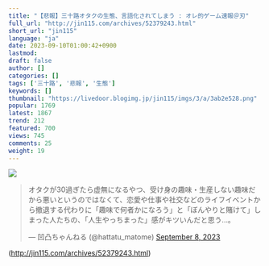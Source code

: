 ```yaml
---
title: "【悲報】三十路オタクの生態、言語化されてしまう : オレ的ゲーム速報＠刃"
full_url: "http://jin115.com/archives/52379243.html"
short_url: "jin115"
language: "ja"
date: 2023-09-10T01:00:42+0900
lastmod: 
draft: false
author: []
categories: []
tags: ['三十路', '悲報', '生態']
keywords: []
thumbnail: "https://livedoor.blogimg.jp/jin115/imgs/3/a/3ab2e528.png"
popular: 1769
latest: 1867
trend: 212
featured: 700
views: 745
comments: 25
weight: 19
---
```


![](https://livedoor.blogimg.jp/jin115/imgs/3/a/3ab2e528.png)

<blockquote class='twitter-tweet'><p lang='ja' dir='ltr'>オタクが30過ぎたら虚無になるやつ、受け身の趣味・生産しない趣味だから悪いというのではなくて、恋愛や仕事や社交などのライフイベントから撤退する代わりに「趣味で何者かになろう」と「ぼんやりと賭けて」しまった人たちの、「人生やっちまった」感がキツいんだと思う…。</p>— 凹凸ちゃんねる (@hattatu_matome) <a href='https://twitter.com/hattatu_matome/status/1700135907259474127?ref_src=twsrc%5Etfw'>September 8, 2023</a></blockquote> 

(http://jin115.com/archives/52379243.html)
